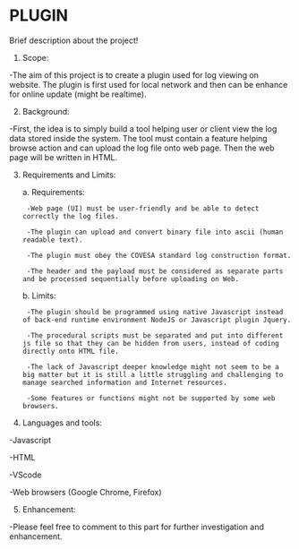 # PLUGIN
Brief description about the project!

1. Scope:

-The aim of this project is to create a plugin used for log viewing on website. The plugin is first used for local network and then can be enhance for online update (might be realtime).

2. Background:

-First, the idea is to simply build a tool helping user or client view the log data stored inside the system. The tool must contain a feature helping browse action and can upload the log file onto web page. Then the web page will be written in HTML.

3. Requirements and Limits:

    a. Requirements:

        -Web page (UI) must be user-friendly and be able to detect correctly the log files.
        
        -The plugin can upload and convert binary file into ascii (human readable text).
        
        -The plugin must obey the COVESA standard log construction format.
        
        -The header and the payload must be considered as separate parts and be processed sequentially before uploading on Web.

    b. Limits:
        
        -The plugin should be programmed using native Javascript instead of back-end runtime environment NodeJS or Javascript plugin Jquery.
        
        -The procedural scripts must be separated and put into different js file so that they can be hidden from users, instead of coding directly onto HTML file.
        
        -The lack of Javascript deeper knowledge might not seem to be a big matter but it is still a little struggling and challenging to manage searched information and Internet resources. 
        
        -Some features or functions might not be supported by some web browsers.

4. Languages and tools: 

-Javascript

-HTML

-VScode

-Web browsers (Google Chrome, Firefox)

5. Enhancement:

-Please feel free to comment to this part for further investigation and enhancement. 

